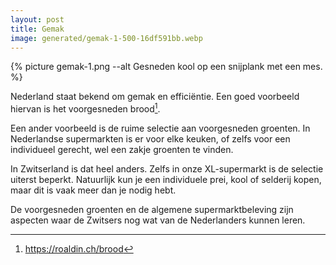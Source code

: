 ```yaml
---
layout: post
title: Gemak
image: generated/gemak-1-500-16df591bb.webp
---
```


{% picture gemak-1.png --alt Gesneden kool op een snijplank met een mes. %}

Nederland staat bekend om gemak en efficiëntie. Een goed voorbeeld hiervan is het voorgesneden brood[^1].

Een ander voorbeeld is de ruime selectie aan voorgesneden groenten. In Nederlandse supermarkten is er voor elke keuken, of zelfs voor een individueel gerecht, wel een zakje groenten te vinden.

In Zwitserland is dat heel anders. Zelfs in onze XL-supermarkt is de selectie uiterst beperkt. Natuurlijk kun je een individuele prei, kool of selderij kopen, maar dit is vaak meer dan je nodig hebt.

De voorgesneden groenten en de algemene supermarktbeleving zijn aspecten waar de Zwitsers nog wat van de Nederlanders kunnen leren.

[^1]: <https://roaldin.ch/brood>

